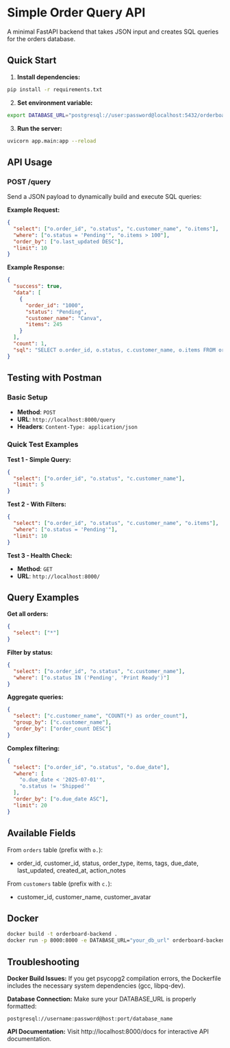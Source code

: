 # Simple Order Query API

A minimal FastAPI backend that takes JSON input and creates SQL queries for the orders database.

## Quick Start

1. **Install dependencies:**
```bash
pip install -r requirements.txt
```

2. **Set environment variable:**
```bash
export DATABASE_URL="postgresql://user:password@localhost:5432/orderboard"
```

3. **Run the server:**
```bash
uvicorn app.main:app --reload
```

## API Usage

### POST /query

Send a JSON payload to dynamically build and execute SQL queries:

**Example Request:**
```json
{
  "select": ["o.order_id", "o.status", "c.customer_name", "o.items"],
  "where": ["o.status = 'Pending'", "o.items > 100"],
  "order_by": ["o.last_updated DESC"],
  "limit": 10
}
```

**Example Response:**
```json
{
  "success": true,
  "data": [
    {
      "order_id": "1000",
      "status": "Pending",
      "customer_name": "Canva",
      "items": 245
    }
  ],
  "count": 1,
  "sql": "SELECT o.order_id, o.status, c.customer_name, o.items FROM orders o LEFT JOIN customers c ON o.customer_id = c.customer_id WHERE o.status = 'Pending' AND o.items > 100 ORDER BY o.last_updated DESC LIMIT 10;"
}
```

## Testing with Postman

### Basic Setup
- **Method**: `POST`
- **URL**: `http://localhost:8000/query`
- **Headers**: `Content-Type: application/json`

### Quick Test Examples

**Test 1 - Simple Query:**
```json
{
  "select": ["o.order_id", "o.status", "c.customer_name"],
  "limit": 5
}
```

**Test 2 - With Filters:**
```json
{
  "select": ["o.order_id", "o.status", "c.customer_name", "o.items"],
  "where": ["o.status = 'Pending'"],
  "limit": 10
}
```

**Test 3 - Health Check:**
- **Method**: `GET`
- **URL**: `http://localhost:8000/`

## Query Examples

**Get all orders:**
```json
{
  "select": ["*"]
}
```

**Filter by status:**
```json
{
  "select": ["o.order_id", "o.status", "c.customer_name"],
  "where": ["o.status IN ('Pending', 'Print Ready')"]
}
```

**Aggregate queries:**
```json
{
  "select": ["c.customer_name", "COUNT(*) as order_count"],
  "group_by": ["c.customer_name"],
  "order_by": ["order_count DESC"]
}
```

**Complex filtering:**
```json
{
  "select": ["o.order_id", "o.status", "o.due_date"],
  "where": [
    "o.due_date < '2025-07-01'",
    "o.status != 'Shipped'"
  ],
  "order_by": ["o.due_date ASC"],
  "limit": 20
}
```

## Available Fields

From `orders` table (prefix with `o.`):
- order_id, customer_id, status, order_type, items, tags, due_date, last_updated, created_at, action_notes

From `customers` table (prefix with `c.`):
- customer_id, customer_name, customer_avatar

## Docker

```bash
docker build -t orderboard-backend .
docker run -p 8000:8000 -e DATABASE_URL="your_db_url" orderboard-backend
```

## Troubleshooting

**Docker Build Issues:**
If you get psycopg2 compilation errors, the Dockerfile includes the necessary system dependencies (gcc, libpq-dev).

**Database Connection:**
Make sure your DATABASE_URL is properly formatted:
```
postgresql://username:password@host:port/database_name
```

**API Documentation:**
Visit http://localhost:8000/docs for interactive API documentation.
